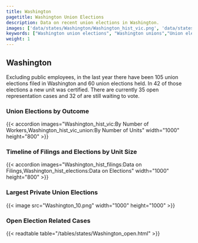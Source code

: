 ```yaml
---
title: Washington
pagetitle: Washington Union Elections
description: Data on recent union elections in Washington.
images: ['data/states/Washington/Washington_hist_vic.png', 'data/states/Washington/Washington_hist_size.png', 'data/states/Washington/Washington_10.png']
keywords: ["Washington union elections", "Washington unions","Union elections"]
weight: 1
---
```

##  Washington

Excluding public employees, in the last year there have been 105 union elections filed in Washington and 60 union elections held. In 42 of those elections a new unit was certified. There are currently 35 open representation cases and 32 of are still waiting to vote.

### Union Elections by Outcome
{{< accordion images="Washington_hist_vic:By Number of Workers,Washington_hist_vic_union:By Number of Units" width="1000" height="800" >}}

### Timeline of Filings and Elections by Unit Size
{{< accordion images="Washington_hist_filings:Data on Filings,Washington_hist_elections:Data on Elections" width="1000" height="800" >}}

### Largest Private Union Elections
{{< image src="Washington_10.png" width="1000" height="1000"  >}}

### Open Election Related Cases
{{< readtable table="/tables/states/Washington_open.html" >}}


